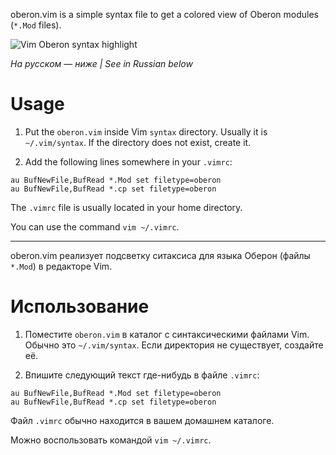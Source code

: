 oberon.vim is a simple syntax file to get a colored view
of Oberon modules (`*.Mod` files).

![Vim Oberon syntax highlight](https://free.oberon.org/images/oberon_vim_syntax.png)

*На русском — ниже | See in Russian below*

Usage
=====

1. Put the `oberon.vim` inside Vim `syntax` directory.
   Usually it is `~/.vim/syntax`.
   If the directory does not exist, create it.

2. Add the following lines somewhere in your `.vimrc`:
```
au BufNewFile,BufRead *.Mod set filetype=oberon
au BufNewFile,BufRead *.cp set filetype=oberon
```

The `.vimrc` file is usually located in your home directory.

You can use the command `vim ~/.vimrc`.

______

oberon.vim реализует подсветку ситаксиса для языка Оберон
(файлы `*.Mod`) в редакторе Vim.

Использование
=============

1. Поместите `oberon.vim` в каталог с синтаксическими файлами Vim.
Обычно это `~/.vim/syntax`. Если директория не существует, создайте её.

2. Впишите следующий текст где-нибудь в файле `.vimrc`:
```
au BufNewFile,BufRead *.Mod set filetype=oberon
au BufNewFile,BufRead *.cp set filetype=oberon
```

Файл `.vimrc` обычно находится в вашем домашнем каталоге.

Можно воспользовать командой `vim ~/.vimrc`.

